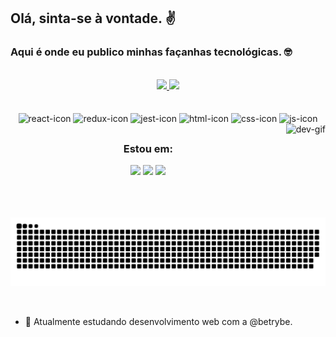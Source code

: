 ## Olá, sinta-se à vontade. ✌️
### Aqui é onde eu publico minhas façanhas tecnológicas. 🤓

<br>

<div align="center">
  <a href="https://github.com/renatozr">
    <img height="170em" src="https://github-readme-stats.vercel.app/api?username=renatozr&count_private=true&show_icons=true&theme=react" />
    <img height="170em" src="https://github-readme-stats.vercel.app/api/top-langs/?username=renatozr&layout=compact&langs_count=7&theme=react" />
  </a>
</div>

<br>
<br>

<div style="display: inline_block" align="center">
  <img align="center" alt="react-icon" height="30" width="40" src="https://cdn.jsdelivr.net/gh/devicons/devicon/icons/react/react-original.svg">
  <img align="center" alt="redux-icon" height="30" width="40" src="https://cdn.jsdelivr.net/gh/devicons/devicon/icons/redux/redux-original.svg">
  <img align="center" alt="jest-icon" height="30" width="40" src="https://cdn.jsdelivr.net/gh/devicons/devicon/icons/jest/jest-plain.svg">
  <img align="center" alt="html-icon" height="30" width="40" src="https://cdn.jsdelivr.net/gh/devicons/devicon/icons/html5/html5-original.svg">
  <img align="center" alt="css-icon" height="30" width="40" src="https://cdn.jsdelivr.net/gh/devicons/devicon/icons/css3/css3-original.svg">
  <img align="center" alt="js-icon" height="30" width="40" src="https://cdn.jsdelivr.net/gh/devicons/devicon/icons/javascript/javascript-original.svg">
  <img align="right" alt="dev-gif" height="150" src="https://camo.githubusercontent.com/4a0108f2ec02e917d4a08fc28aeefb4b021cdaa4db70ffc0e08fe98e01ada436/68747470733a2f2f6d656469612e67697068792e636f6d2f6d656469612f6949716d4d3574546a6d704f42396d70626e2f67697068792e676966">
</div>

##

<div align="center">
  <h3>Estou em:</h3>
  <a href="https://www.linkedin.com/in/renatozr11/" target="_blank"><img src="https://img.shields.io/badge/LinkedIn-0077B5?style=for-the-badge&logo=linkedin&logoColor=white"></a>
  <a href="https://www.instagram.com/renato_zr/" target="_blank"><img src="https://img.shields.io/badge/Instagram-E4405F?style=for-the-badge&logo=instagram&logoColor=white"></a>
  <a href="mailto:renatozr07@gmail.com"><img src="https://img.shields.io/badge/-Gmail-%23333?style=for-the-badge&logo=gmail&logoColor=white"></a>
</div>

<br>

<div align="center">
  
  ![Snake animation](https://github.com/renatozr/renatozr/blob/output/github-contribution-grid-snake.svg)
  
</div>

<br>

- 🌱 Atualmente estudando desenvolvimento web com a @betrybe.
  
<!-- - 👯 I’m looking to collaborate on ...
- 🤔 I’m looking for help with ...
- ⚡ Fun fact: ... -->
